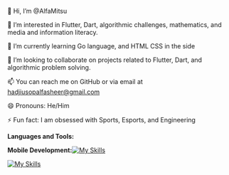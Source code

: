 👋 Hi, I’m @AlfaMitsu

👀 I’m interested in Flutter, Dart, algorithmic challenges, mathematics, and media and information literacy.

🌱 I’m currently learning Go language, and HTML CSS in the side

💞️ I’m looking to collaborate on projects related to Flutter, Dart, and algorithmic problem solving.

📫 You can reach me on GitHub or via email at hadjiusopalfasheer@gmail.com

😄 Pronouns: He/Him

⚡ Fun fact: I am obsessed with Sports, Esports, and Engineering

**Languages and Tools:**

**Mobile Development:**[![My Skills](https://skillicons.dev/icons?i=dart,flutter,bloc,firebase,supabase)](https://skillicons.dev)

[![My Skills](https://skillicons.dev/icons?i=vscode,flutter,html,css,js,ts,react,supabase,go,postgres,postman,autocad,discord,bitbucket,firebase,git,github,instagram,twitter,gmail,linkedin)](https://skillicons.dev)
